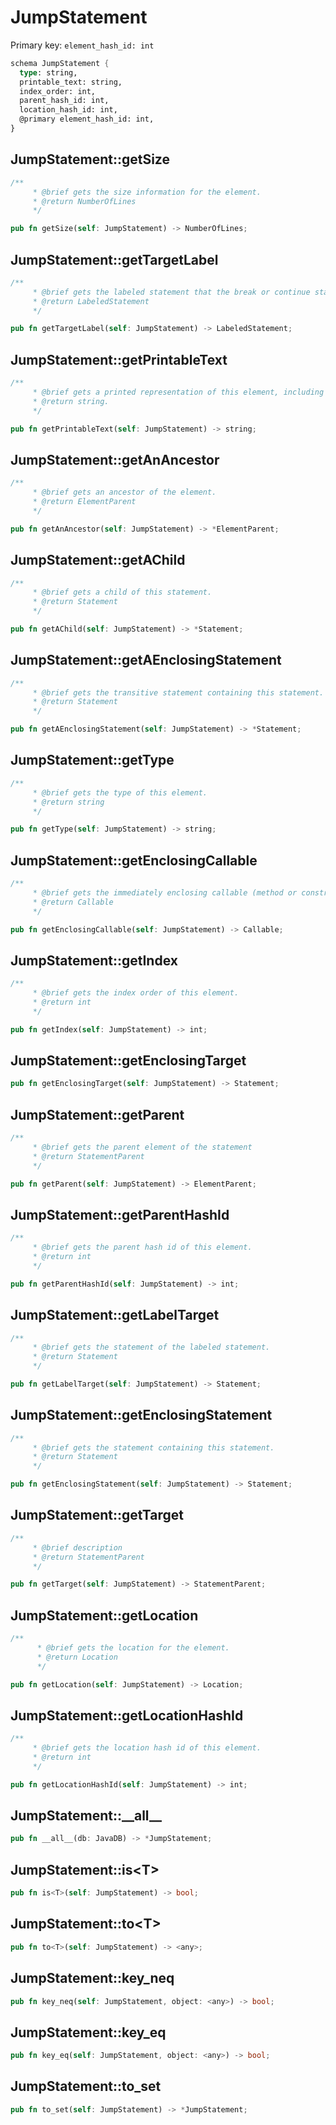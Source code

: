 # JumpStatement

Primary key: `element_hash_id: int`

```rust
schema JumpStatement {
  type: string,
  printable_text: string,
  index_order: int,
  parent_hash_id: int,
  location_hash_id: int,
  @primary element_hash_id: int,
}
```
## JumpStatement::getSize

```rust
/**
     * @brief gets the size information for the element.
     * @return NumberOfLines
     */
```
```rust
pub fn getSize(self: JumpStatement) -> NumberOfLines;
```
## JumpStatement::getTargetLabel

```rust
/**
     * @brief gets the labeled statement that the break or continue statement refers to.
     * @return LabeledStatement 
     */
```
```rust
pub fn getTargetLabel(self: JumpStatement) -> LabeledStatement;
```
## JumpStatement::getPrintableText

```rust
/**
     * @brief gets a printed representation of this element, including its structure where applicable.
     * @return string.
     */
```
```rust
pub fn getPrintableText(self: JumpStatement) -> string;
```
## JumpStatement::getAnAncestor

```rust
/**
     * @brief gets an ancestor of the element.
     * @return ElementParent 
     */
```
```rust
pub fn getAnAncestor(self: JumpStatement) -> *ElementParent;
```
## JumpStatement::getAChild

```rust
/**
     * @brief gets a child of this statement.
     * @return Statement 
     */
```
```rust
pub fn getAChild(self: JumpStatement) -> *Statement;
```
## JumpStatement::getAEnclosingStatement

```rust
/**
     * @brief gets the transitive statement containing this statement.
     * @return Statement 
     */
```
```rust
pub fn getAEnclosingStatement(self: JumpStatement) -> *Statement;
```
## JumpStatement::getType

```rust
/**
     * @brief gets the type of this element.
     * @return string
     */
```
```rust
pub fn getType(self: JumpStatement) -> string;
```
## JumpStatement::getEnclosingCallable

```rust
/**
     * @brief gets the immediately enclosing callable (method or constructor) whose body contains this statement.
     * @return Callable 
     */
```
```rust
pub fn getEnclosingCallable(self: JumpStatement) -> Callable;
```
## JumpStatement::getIndex

```rust
/**
     * @brief gets the index order of this element.
     * @return int
     */
```
```rust
pub fn getIndex(self: JumpStatement) -> int;
```
## JumpStatement::getEnclosingTarget

```rust
pub fn getEnclosingTarget(self: JumpStatement) -> Statement;
```
## JumpStatement::getParent

```rust
/**
     * @brief gets the parent element of the statement
     * @return StatementParent 
     */
```
```rust
pub fn getParent(self: JumpStatement) -> ElementParent;
```
## JumpStatement::getParentHashId

```rust
/**
     * @brief gets the parent hash id of this element.
     * @return int
     */
```
```rust
pub fn getParentHashId(self: JumpStatement) -> int;
```
## JumpStatement::getLabelTarget

```rust
/**
     * @brief gets the statement of the labeled statement.
     * @return Statement 
     */
```
```rust
pub fn getLabelTarget(self: JumpStatement) -> Statement;
```
## JumpStatement::getEnclosingStatement

```rust
/**
     * @brief gets the statement containing this statement.
     * @return Statement 
     */
```
```rust
pub fn getEnclosingStatement(self: JumpStatement) -> Statement;
```
## JumpStatement::getTarget

```rust
/**
     * @brief description
     * @return StatementParent 
     */
```
```rust
pub fn getTarget(self: JumpStatement) -> StatementParent;
```
## JumpStatement::getLocation

```rust
/**
      * @brief gets the location for the element.
      * @return Location
      */
```
```rust
pub fn getLocation(self: JumpStatement) -> Location;
```
## JumpStatement::getLocationHashId

```rust
/**
     * @brief gets the location hash id of this element.
     * @return int
     */
```
```rust
pub fn getLocationHashId(self: JumpStatement) -> int;
```
## JumpStatement::\_\_all\_\_

```rust
pub fn __all__(db: JavaDB) -> *JumpStatement;
```
## JumpStatement::is\<T\>

```rust
pub fn is<T>(self: JumpStatement) -> bool;
```
## JumpStatement::to\<T\>

```rust
pub fn to<T>(self: JumpStatement) -> <any>;
```
## JumpStatement::key\_neq

```rust
pub fn key_neq(self: JumpStatement, object: <any>) -> bool;
```
## JumpStatement::key\_eq

```rust
pub fn key_eq(self: JumpStatement, object: <any>) -> bool;
```
## JumpStatement::to\_set

```rust
pub fn to_set(self: JumpStatement) -> *JumpStatement;
```
